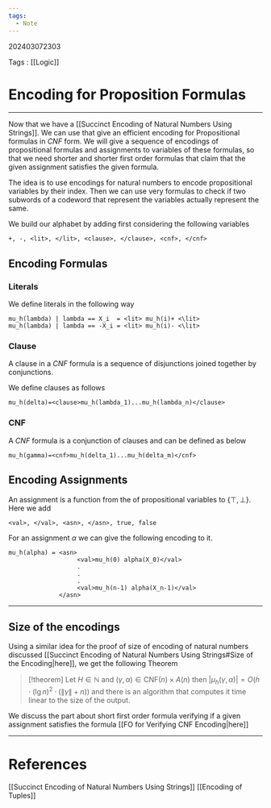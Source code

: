 ```yaml
---
tags:
  - Note
---
```

202403072303

Tags : [[Logic]]
# Encoding for Proposition Formulas
---
Now that we have a [[Succinct Encoding of Natural Numbers Using Strings]]. We can use that give an efficient encoding for Propositional formulas in *CNF* form. We will give a sequence of encodings of propositional formulas and assignments to variables of these formulas, so that we need shorter and shorter first order formulas that claim that the given assignment satisfies the given formula.

The idea is to use encodings for natural numbers to encode propositional variables by their index. Then we can use very formulas to check if two subwords of a codeword that represent the variables actually represent the same.

We build our alphabet by adding first considering the following variables

```
+, -, <lit>, </lit>, <clause>, </clause>, <cnf>, </cnf>
```

## Encoding Formulas
### Literals
We define literals in the following way 
```
mu_h(lambda) | lambda == X_i  = <lit> mu_h(i)+ <\lit>
mu_h(lambda) | lambda == -X_i = <lit> mu_h(i)- <\lit>
```

### Clause
A clause in a *CNF* formula is a sequence of disjunctions joined together by conjunctions.

We define clauses as follows
```
mu_h(delta)=<clause>mu_h(lambda_1)...mu_h(lambda_n)</clause>
```

### CNF
A *CNF* formula is a conjunction of clauses and can be defined as below
```
mu_h(gamma)=<cnf>mu_h(delta_1)...mu_h(delta_m)</cnf>
```
## Encoding Assignments
An assignment is a function from the of propositional variables to $\{\top,\bot \}$.
Here we add 
```
<val>, </val>, <asn>, </asn>, true, false
```
For an assignment $\alpha$ we can give the following encoding to it.
```
mu_h(alpha) = <asn>
                   <val>mu_h(0) alpha(X_0)</val>
                   .
                   .
                   .
                   <val>mu_h(n-1) alpha(X_n-1)</val>
              </asn>
```

---
## Size of the encodings
Using a similar idea for the proof of size of encoding of natural numbers discussed [[Succinct Encoding of Natural Numbers Using Strings#Size of the Encoding|here]], we get the following Theorem

>[!theorem]
>Let $H\in \mathbb{N}$ and $(\gamma, \alpha)\in \text{CNF}(n)\times A(n)$ then $|\mu_h(\gamma, \alpha)| = O(h\cdot(\lg n)^2 \cdot(\|\gamma\|+n))$ and there is an algorithm that computes it time linear to the size of the output.
>  

We discuss the part about short first order formula verifying if a given assignment satisfies the formula [[FO for Verifying CNF Encoding|here]]

---
# References
[[Succinct Encoding of Natural Numbers Using Strings]]
[[Encoding of Tuples]]